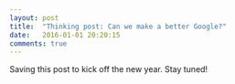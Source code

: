```yaml
---
layout: post
title:  "Thinking post: Can we make a better Google?"
date:   2016-01-01 20:20:15
comments: true
---
```


Saving this post to kick off the new year. Stay tuned!
